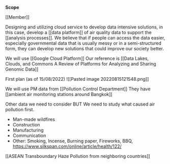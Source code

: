 **Scope**

[[Member]]

Designing and utilizing cloud service to develop data intensive solutions, in this case, develop a [[data platform]] of air quality data to support the [[analysis processes]]. We believe that if people can access the data easier, especially governmental data that is usually messy or in a semi-structured form, they can develop new solutions that could improve our society better.

We will use [[Google Cloud Platform]]
Our reference is [[Data Lakes, Clouds, and Commons A Review of Platforms for Analyzing and Sharing Genomic Data]]

First plan (as of 15/08/2022)
![[Pasted image 20220815121548.png]]

We will use PM data from [[Pollution Control Department]]
They have [[ambient air monitoring stations around Bangkok]]

Other data we need to consider
BUT We need to study what caused air pollution first.
-   Man-made wildfires
-   Construction
-   Manufacturing
-   Communication
-   Other: Smoking, Incense, Burning paper, Fireworks, BBQ,
https://www.silkspan.com/online/article/health/122/

[[ASEAN Transboundary Haze Pollution from neighboring countries]]

